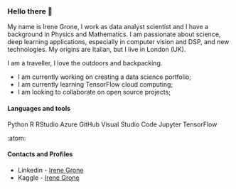 ### Hello there 👋

<p>My name is Irene Grone, I work as data analyst scientist and I have a background in Physics and Mathematics. I am passionate about science, deep learning applications, especially in computer vision and DSP, and new technologies. My origins are Italian, but I live in London (UK).</p>

<p>I am a traveller, I love the outdoors and backpacking.</p>

- I am currently working on creating a data science portfolio;
- I am currently learning TensorFlow cloud computing;
- I am looking to collaborate on open source projects;

#### Languages and tools

Python
R
RStudio
Azure
GitHub
Visual Studio Code
Jupyter
TensorFlow


:atom:

#### Contacts and Profiles

* Linkedin - [Irene Grone](https://www.linkedin.com/in/irenegrone)
* Kaggle - [Irene Grone](https://www.kaggle.com/irenegrone)
